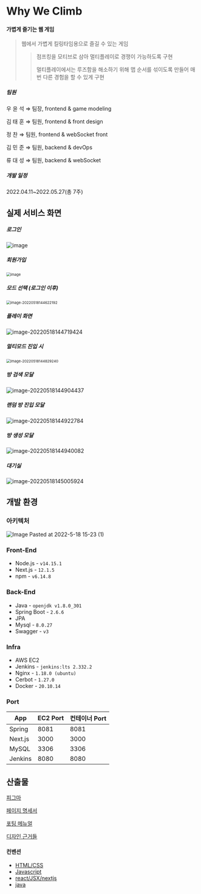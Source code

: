 # Why We Climb

#### 가볍게 즐기는 웹 게임

> 웹에서 가볍게 킬링타임용으로 즐길 수 있는 게임
>
> > 점프킹을 모티브로 삼아 멀티플레이로 경쟁이 가능하도록 구현
> >
> > 멀티플레이에서는 루즈함을 해소하기 위해 맵 순서를 섞이도록 만들어 매번 다른 경험을 할 수 있게 구현

##### 팀원

우 윤 석   ⇒   팀장, frontend & game modeling

김 태 훈   ⇒   팀원, frontend & front design

정      찬   ⇒   팀원, frontend  & webSocket front

김 민 준   ⇒   팀원, backend & devOps

류 대 성   ⇒   팀원, backend & webSocket



##### 개발 일정

2022.04.11~2022.05.27(총 7주)



## 실제 서비스 화면

##### 로그인
<img src="README.assets/login.gif" alt="image" />

##### 회원가입

<img src="README.assets/168965897-dd3f79ff-e2a6-4c3a-8ca8-63f3ca976862.png" alt="image" style="zoom:67%;" />

##### 모드 선택 (로그인 이후)

<img src="README.assets/image-20220518144622192.png" alt="image-20220518144622192" style="zoom:67%;" />

##### 플레이 화면

![image-20220518144719424](README.assets/image-20220518144719424.png)

##### 멀티모드 진입 시

<img src="README.assets/image-20220518144829240.png" alt="image-20220518144829240" style="zoom:67%;" />

##### 방 검색 모달

![image-20220518144904437](README.assets/image-20220518144904437.png)

##### 랜덤 방 진입 모달

![image-20220518144922784](README.assets/image-20220518144922784.png)

##### 방 생성 모달

![image-20220518144940082](README.assets/image-20220518144940082.png)

##### 대기실

![image-20220518145005924](README.assets/image-20220518145005924.png)



## 개발 환경
### 아키텍처
![Image Pasted at 2022-5-18 15-23 (1)](https://user-images.githubusercontent.com/74582442/168971500-9cc6669c-3fc5-4341-845d-8b39bb2d1f13.png)

### Front-End

- Node.js - `v14.15.1`
- Next.js - `12.1.5`
- npm - `v6.14.8`

### Back-End

- Java - `openjdk v1.8.0_301`
- Spring Boot - `2.6.6`
- JPA 
- Mysql - `8.0.27`
- Swagger - `v3`

### Infra

- AWS EC2
- Jenkins - `jenkins:lts 2.332.2`
- Nginx - `1.18.0 (ubuntu)`
- Cerbot - `1.27.0`
- Docker - `20.10.14`

### Port

| App     | EC2 Port | 컨테이너 Port |
| ------- | -------- | ------------- |
| Spring  | 8081     | 8081          |
| Next.js | 3000     | 3000          |
| MySQL   | 3306     | 3306          |
| Jenkins | 8080     | 8080          |



## 산출물

[피그마](https://www.figma.com/file/5ZuRhHHbmY3zTjiBFekLZD/Why-we-Climb%3F?node-id=0%3A1)

[페이지 명세서](https://www.notion.so/b4c17f0db26a42d1a9f28a6645283855)

[포팅 메뉴얼](https://www.notion.so/6c4d10bdaefe4a0ba29658dc655505cf)

[디자인 근거들](https://www.notion.so/db86bff5eb4c4c6da3f7dcea7bf658c5)

#### 컨벤션

* [HTML/CSS](https://www.notion.so/HTML-CSS-f551d6dc19bc4090a88e69f6b3926300)
* [Javascript](https://www.notion.so/JavsScript-c1e8d67430754b52b8b489614db28246)
* [react/JSX/nextjs](https://www.notion.so/react-JSX-nextjs-a87e0d1e0ac449b6b510d6824fa173e9)
* [java](https://www.notion.so/java-code-ace7e3db56cd4019aaca63603963ea24)
